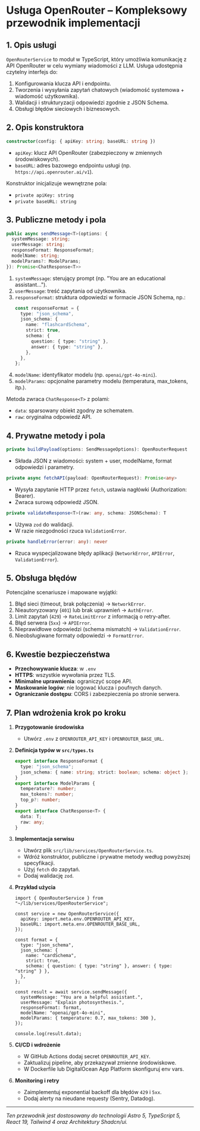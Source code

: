 # Usługa OpenRouter – Kompleksowy przewodnik implementacji

## 1. Opis usługi

`OpenRouterService` to moduł w TypeScript, który umożliwia komunikację z API OpenRouter w celu wymiany wiadomości z LLM. Usługa udostępnia czytelny interfejs do:

1. Konfigurowania klucza API i endpointu.
2. Tworzenia i wysyłania zapytań chatowych (wiadomość systemowa + wiadomość użytkownika).
3. Walidacji i strukturyzacji odpowiedzi zgodnie z JSON Schema.
4. Obsługi błędów sieciowych i biznesowych.

## 2. Opis konstruktora

```ts
constructor(config: { apiKey: string; baseURL: string })
```

- `apiKey`: klucz API OpenRouter (zabezpieczony w zmiennych środowiskowych).
- `baseURL`: adres bazowego endpointu usługi (np. `https://api.openrouter.ai/v1`).

Konstruktor inicjalizuje wewnętrzne pola:

- `private apiKey: string`
- `private baseURL: string`

## 3. Publiczne metody i pola

```ts
public async sendMessage<T>(options: {
  systemMessage: string;
  userMessage: string;
  responseFormat: ResponseFormat;
  modelName: string;
  modelParams?: ModelParams;
}): Promise<ChatResponse<T>>
```

1. `systemMessage`: sterujący prompt (np. "You are an educational assistant...").
2. `userMessage`: treść zapytania od użytkownika.
3. `responseFormat`: struktura odpowiedzi w formacie JSON Schema, np.:
   ```ts
   const responseFormat = {
     type: "json_schema",
     json_schema: {
       name: "flashcardSchema",
       strict: true,
       schema: {
         question: { type: "string" },
         answer: { type: "string" },
       },
     },
   };
   ```
4. `modelName`: identyfikator modelu (np. `openai/gpt-4o-mini`).
5. `modelParams`: opcjonalne parametry modelu (temperatura, max_tokens, itp.).

Metoda zwraca `ChatResponse<T>` z polami:

- `data`: sparsowany obiekt zgodny ze schematem.
- `raw`: oryginalna odpowiedź API.

## 4. Prywatne metody i pola

```ts
private buildPayload(options: SendMessageOptions): OpenRouterRequest
```

- Składa JSON z wiadomości: system + user, modelName, format odpowiedzi i parametry.

```ts
private async fetchAPI(payload: OpenRouterRequest): Promise<any>
```

- Wysyła zapytanie HTTP przez `fetch`, ustawia nagłówki (Authorization: Bearer).
- Zwraca surową odpowiedź JSON.

```ts
private validateResponse<T>(raw: any, schema: JSONSchema): T
```

- Używa `zod` do walidacji.
- W razie niezgodności rzuca `ValidationError`.

```ts
private handleError(error: any): never
```

- Rzuca wyspecjalizowane błędy aplikacji (`NetworkError`, `APIError`, `ValidationError`).

## 5. Obsługa błędów

Potencjalne scenariusze i mapowane wyjątki:

1. Błąd sieci (timeout, brak połączenia) → `NetworkError`.
2. Nieautoryzowany (`401`) lub brak uprawnień → `AuthError`.
3. Limit zapytań (`429`) → `RateLimitError` z informacją o retry-after.
4. Błąd serwera (`5xx`) → `APIError`.
5. Nieprawidłowe odpowiedzi (schema mismatch) → `ValidationError`.
6. Nieobsługiwane formaty odpowiedzi → `FormatError`.

## 6. Kwestie bezpieczeństwa

- **Przechowywanie klucza**: w `.env`
- **HTTPS**: wszystkie wywołania przez TLS.
- **Minimalne uprawnienia**: ograniczyć scope API.
- **Maskowanie logów**: nie logować klucza i poufnych danych.
- **Ograniczanie dostępu**: CORS i zabezpieczenia po stronie serwera.

## 7. Plan wdrożenia krok po kroku

1. **Przygotowanie środowiska**

   - Utwórz `.env` z `OPENROUTER_API_KEY` i `OPENROUTER_BASE_URL`.

2. **Definicja typów w `src/types.ts`**

   ```ts
   export interface ResponseFormat {
     type: "json_schema";
     json_schema: { name: string; strict: boolean; schema: object };
   }
   export interface ModelParams {
     temperature?: number;
     max_tokens?: number;
     top_p?: number;
   }
   export interface ChatResponse<T> {
     data: T;
     raw: any;
   }
   ```

3. **Implementacja serwisu**

   - Utwórz plik `src/lib/services/OpenRouterService.ts`.
   - Wdróż konstruktor, publiczne i prywatne metody według powyższej specyfikacji.
   - Użyj `fetch` do zapytań.
   - Dodaj walidację `zod`.

4. **Przykład użycia**

   ```tsx
   import { OpenRouterService } from "~/lib/services/OpenRouterService";

   const service = new OpenRouterService({
     apiKey: import.meta.env.OPENROUTER_API_KEY,
     baseURL: import.meta.env.OPENROUTER_BASE_URL,
   });

   const format = {
     type: "json_schema",
     json_schema: {
       name: "cardSchema",
       strict: true,
       schema: { question: { type: "string" }, answer: { type: "string" } },
     },
   };

   const result = await service.sendMessage({
     systemMessage: "You are a helpful assistant.",
     userMessage: "Explain photosynthesis.",
     responseFormat: format,
     modelName: "openai/gpt-4o-mini",
     modelParams: { temperature: 0.7, max_tokens: 300 },
   });

   console.log(result.data);
   ```

5. **CI/CD i wdrożenie**

   - W GitHub Actions dodaj secret `OPENROUTER_API_KEY`.
   - Zaktualizuj pipeline, aby przekazywał zmienne środowiskowe.
   - W Dockerfile lub DigitalOcean App Platform skonfiguruj env vars.

6. **Monitoring i retry**
   - Zaimplementuj exponential backoff dla błędów `429` i `5xx`.
   - Dodaj alerty na nieudane requesty (Sentry, Datadog).

---

_Ten przewodnik jest dostosowany do technologii Astro 5, TypeScript 5, React 19, Tailwind 4 oraz Architektury Shadcn/ui._
